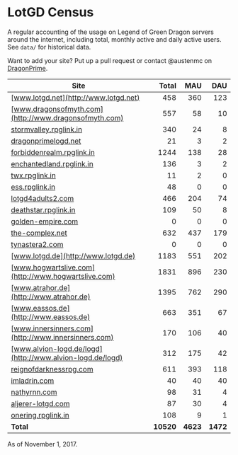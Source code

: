 # LotGD Census
A regular accounting of the usage on Legend of Green Dragon servers around the internet, including total, monthly active and daily active users. See `data/` for historical data.

Want to add your site? Put up a pull request or contact @austenmc on [DragonPrime](http://dragonprime.net).


Site | Total | MAU | DAU
--- | ---:| ---:| ---:
[www.lotgd.net](http://www.lotgd.net)|458|360|123
[www.dragonsofmyth.com](http://www.dragonsofmyth.com)|557|58|10
[stormvalley.rpglink.in](http://stormvalley.rpglink.in)|340|24|8
[dragonprimelogd.net](http://dragonprimelogd.net)|21|3|2
[forbiddenrealm.rpglink.in](http://forbiddenrealm.rpglink.in)|1244|138|28
[enchantedland.rpglink.in](http://enchantedland.rpglink.in)|136|3|2
[twx.rpglink.in](http://twx.rpglink.in)|11|2|0
[ess.rpglink.in](http://ess.rpglink.in)|48|0|0
[lotgd4adults2.com](http://lotgd4adults2.com)|466|204|74
[deathstar.rpglink.in](http://deathstar.rpglink.in)|109|50|8
[golden-empire.com](http://golden-empire.com)|0|0|0
[the-complex.net](http://the-complex.net)|632|437|179
[tynastera2.com](http://tynastera2.com)|0|0|0
[www.lotgd.de](http://www.lotgd.de)|1183|551|202
[www.hogwartslive.com](http://www.hogwartslive.com)|1831|896|230
[www.atrahor.de](http://www.atrahor.de)|1395|762|290
[www.eassos.de](http://www.eassos.de)|663|351|67
[www.innersinners.com](http://www.innersinners.com)|170|106|40
[www.alvion-logd.de/logd](http://www.alvion-logd.de/logd)|312|175|42
[reignofdarknessrpg.com](http://reignofdarknessrpg.com)|611|393|118
[imladrin.com](http://imladrin.com)|40|40|40
[nathyrnn.com](http://nathyrnn.com)|98|31|4
[aljerer-lotgd.com](http://aljerer-lotgd.com)|87|30|4
[onering.rpglink.in](http://onering.rpglink.in)|108|9|1
**Total**|**10520**|**4623**|**1472**

As of November 1, 2017.
